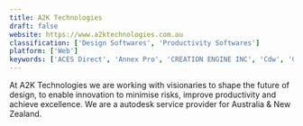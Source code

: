 ```yaml
---
title: A2K Technologies
draft: false 
website: https://www.a2ktechnologies.com.au
classification: ['Design Softwares', 'Productivity Softwares']
platform: ['Web']
keywords: ['ACES Direct', 'Annex Pro', 'CREATION ENGINE INC', 'Cdw', 'CompuCom', 'Hero Digital', 'Insight', 'MicroAge', 'Sirius', 'ePlus']
---
```

At A2K Technologies we are working with visionaries to shape the future of design, to enable innovation to minimise risks, improve productivity and achieve excellence. We are a autodesk service provider for Australia & New Zealand.